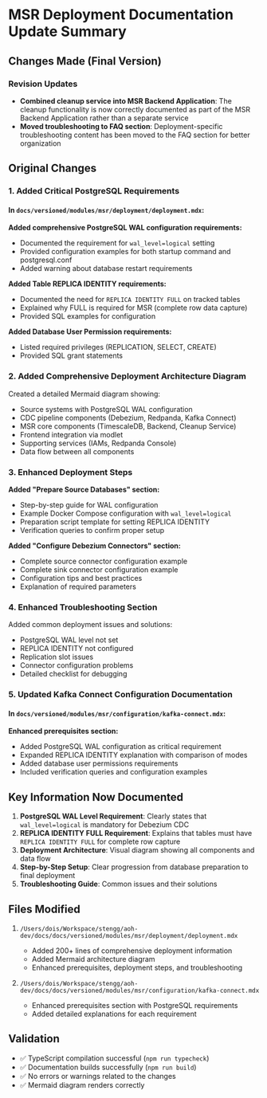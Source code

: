 # MSR Deployment Documentation Update Summary

## Changes Made (Final Version)

### Revision Updates
- **Combined cleanup service into MSR Backend Application**: The cleanup functionality is now correctly documented as part of the MSR Backend Application rather than a separate service
- **Moved troubleshooting to FAQ section**: Deployment-specific troubleshooting content has been moved to the FAQ section for better organization

## Original Changes

### 1. Added Critical PostgreSQL Requirements

#### In `docs/versioned/modules/msr/deployment/deployment.mdx`:

**Added comprehensive PostgreSQL WAL configuration requirements:**
- Documented the requirement for `wal_level=logical` setting
- Provided configuration examples for both startup command and postgresql.conf
- Added warning about database restart requirements

**Added Table REPLICA IDENTITY requirements:**
- Documented the need for `REPLICA IDENTITY FULL` on tracked tables
- Explained why FULL is required for MSR (complete row data capture)
- Provided SQL examples for configuration

**Added Database User Permission requirements:**
- Listed required privileges (REPLICATION, SELECT, CREATE)
- Provided SQL grant statements

### 2. Added Comprehensive Deployment Architecture Diagram

Created a detailed Mermaid diagram showing:
- Source systems with PostgreSQL WAL configuration
- CDC pipeline components (Debezium, Redpanda, Kafka Connect)
- MSR core components (TimescaleDB, Backend, Cleanup Service)
- Frontend integration via modlet
- Supporting services (IAMs, Redpanda Console)
- Data flow between all components

### 3. Enhanced Deployment Steps

**Added "Prepare Source Databases" section:**
- Step-by-step guide for WAL configuration
- Example Docker Compose configuration with `wal_level=logical`
- Preparation script template for setting REPLICA IDENTITY
- Verification queries to confirm proper setup

**Added "Configure Debezium Connectors" section:**
- Complete source connector configuration example
- Complete sink connector configuration example
- Configuration tips and best practices
- Explanation of required parameters

### 4. Enhanced Troubleshooting Section

Added common deployment issues and solutions:
- PostgreSQL WAL level not set
- REPLICA IDENTITY not configured
- Replication slot issues
- Connector configuration problems
- Detailed checklist for debugging

### 5. Updated Kafka Connect Configuration Documentation

#### In `docs/versioned/modules/msr/configuration/kafka-connect.mdx`:

**Enhanced prerequisites section:**
- Added PostgreSQL WAL configuration as critical requirement
- Expanded REPLICA IDENTITY explanation with comparison of modes
- Added database user permissions requirements
- Included verification queries and configuration examples

## Key Information Now Documented

1. **PostgreSQL WAL Level Requirement**: Clearly states that `wal_level=logical` is mandatory for Debezium CDC
2. **REPLICA IDENTITY FULL Requirement**: Explains that tables must have `REPLICA IDENTITY FULL` for complete row capture
3. **Deployment Architecture**: Visual diagram showing all components and data flow
4. **Step-by-Step Setup**: Clear progression from database preparation to final deployment
5. **Troubleshooting Guide**: Common issues and their solutions

## Files Modified

1. `/Users/dois/Workspace/stengg/aoh-dev/docs/docs/versioned/modules/msr/deployment/deployment.mdx`
   - Added 200+ lines of comprehensive deployment information
   - Added Mermaid architecture diagram
   - Enhanced prerequisites, deployment steps, and troubleshooting

2. `/Users/dois/Workspace/stengg/aoh-dev/docs/docs/versioned/modules/msr/configuration/kafka-connect.mdx`
   - Enhanced prerequisites section with PostgreSQL requirements
   - Added detailed explanations for each requirement

## Validation

- ✅ TypeScript compilation successful (`npm run typecheck`)
- ✅ Documentation builds successfully (`npm run build`)
- ✅ No errors or warnings related to the changes
- ✅ Mermaid diagram renders correctly